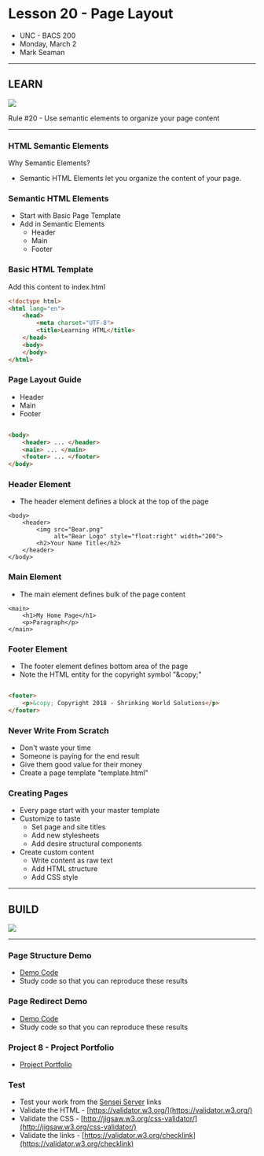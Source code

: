 # Lesson 20 - Page Layout
* UNC - BACS 200
* Monday, March 2
* Mark Seaman


---

## LEARN

![](img/Bear_Logo.png)

Rule #20 - Use semantic elements to organize your page content

---

### HTML Semantic Elements
Why Semantic Elements?

* Semantic HTML Elements let you organize the content of your page.


### Semantic HTML Elements
* Start with Basic Page Template
* Add in Semantic Elements
    * Header
    * Main
    * Footer


### Basic HTML Template
Add this content to index.html

```html
<!doctype html>
<html lang="en">
    <head>
        <meta charset="UTF-8">
        <title>Learning HTML</title>
    </head>
    <body>
    </body>
</html>
```


### Page Layout Guide
* Header
* Main
* Footer

```html

<body>
    <header> ... </header>
    <main> ... </main>
    <footer> ... </footer>
</body>

```


### Header Element
* The header element defines a block at the top of the page

```
<body>
    <header>
        <img src="Bear.png"
             alt="Bear Logo" style="float:right" width="200">
        <h2>Your Name Title</h2>
    </header>
</body>
```


### Main Element

* The main element defines bulk of the page content


```
<main>
    <h1>My Home Page</h1>
    <p>Paragraph</p>
</main>
```



### Footer Element
* The footer element defines bottom area of the page
* Note the HTML entity for the copyright symbol "&amp;copy;"

```html

<footer>
    <p>&copy; Copyright 2018 - Shrinking World Solutions</p>
</footer>

```


### Never Write From Scratch
* Don't waste your time
* Someone is paying for the end result
* Give them good value for their money
* Create a page template "template.html"


### Creating Pages
* Every page start with your master template
* Customize to taste
    * Set page and site titles
    * Add new stylesheets
    * Add desire structural components
* Create custom content
    * Write content as raw text
    * Add HTML structure
    * Add CSS style
    


---

## BUILD

![](img/Bear_Logo.png)

---


### Page Structure Demo
* [Demo Code](https://unco-bacs.org/bacs200/08)
* Study code so that you can reproduce these results


### Page Redirect Demo
* [Demo Code](https://unco-bacs.org/bacs200/08)
* Study code so that you can reproduce these results


### Project 8 - Project Portfolio
* [Project Portfolio](/unc/bacs200/project/08)


### Test
* Test your work from the [Sensei Server](https://shrinking-world.com/unc/bacs200) links
* Validate the HTML - [https://validator.w3.org/](https://validator.w3.org/)
* Validate the CSS - [http://jigsaw.w3.org/css-validator/](http://jigsaw.w3.org/css-validator/)
* Validate the links - [https://validator.w3.org/checklink](https://validator.w3.org/checklink)

